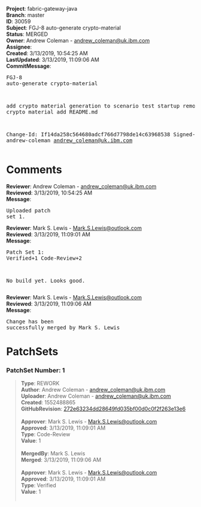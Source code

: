 <strong>Project</strong>: fabric-gateway-java<br><strong>Branch</strong>: master<br><strong>ID</strong>: 30059<br><strong>Subject</strong>: FGJ-8 auto-generate crypto-material<br><strong>Status</strong>: MERGED<br><strong>Owner</strong>: Andrew Coleman - andrew_coleman@uk.ibm.com<br><strong>Assignee</strong>:<br><strong>Created</strong>: 3/13/2019, 10:54:25 AM<br><strong>LastUpdated</strong>: 3/13/2019, 11:09:06 AM<br><strong>CommitMessage</strong>:<br><pre>FGJ-8 auto-generate crypto-material

add crypto material generation to scenario test startup
remove static crypto material
add README.md

Change-Id: If14da258c564680adcf766d7798de14c63968538
Signed-off-by: andrew-coleman <andrew_coleman@uk.ibm.com>
</pre><h1>Comments</h1><strong>Reviewer</strong>: Andrew Coleman - andrew_coleman@uk.ibm.com<br><strong>Reviewed</strong>: 3/13/2019, 10:54:25 AM<br><strong>Message</strong>: <pre>Uploaded patch set 1.</pre><strong>Reviewer</strong>: Mark S. Lewis - Mark.S.Lewis@outlook.com<br><strong>Reviewed</strong>: 3/13/2019, 11:09:01 AM<br><strong>Message</strong>: <pre>Patch Set 1: Verified+1 Code-Review+2

No build yet. Looks good.</pre><strong>Reviewer</strong>: Mark S. Lewis - Mark.S.Lewis@outlook.com<br><strong>Reviewed</strong>: 3/13/2019, 11:09:06 AM<br><strong>Message</strong>: <pre>Change has been successfully merged by Mark S. Lewis</pre><h1>PatchSets</h1><h3>PatchSet Number: 1</h3><blockquote><strong>Type</strong>: REWORK<br><strong>Author</strong>: Andrew Coleman - andrew_coleman@uk.ibm.com<br><strong>Uploader</strong>: Andrew Coleman - andrew_coleman@uk.ibm.com<br><strong>Created</strong>: 1552488865<br><strong>GitHubRevision</strong>: [272e63234dd28649fd035bf00d0c0f2f263e13e6](https://github.com/hyperledger/fabric-gateway-java/commit/272e63234dd28649fd035bf00d0c0f2f263e13e6)<br><br><strong>Approver</strong>: Mark S. Lewis - Mark.S.Lewis@outlook.com<br><strong>Approved</strong>: 3/13/2019, 11:09:01 AM<br><strong>Type</strong>: Code-Review<br><strong>Value</strong>: 1<br><br><strong>MergedBy</strong>: Mark S. Lewis<br><strong>Merged</strong>: 3/13/2019, 11:09:06 AM<br><br><strong>Approver</strong>: Mark S. Lewis - Mark.S.Lewis@outlook.com<br><strong>Approved</strong>: 3/13/2019, 11:09:01 AM<br><strong>Type</strong>: Verified<br><strong>Value</strong>: 1<br><br></blockquote>